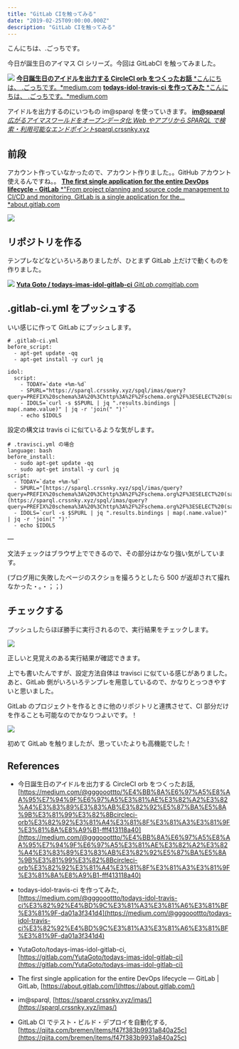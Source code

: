 ```yaml
---
title: "GitLab CIを触ってみる"
date: "2019-02-25T09:00:00.000Z"
description: "GitLab CIを触ってみる"
---
```


こんにちは、.ごっちです。

今日が誕生日のアイマス CI シリーズ。今回は GitLabCI を触ってみました。

![](https://cdn-images-1.medium.com/max/5064/1*YjOtv5OOEP744YTdzBxWsw.png)
[**今日誕生日のアイドルを出力する CircleCI orb をつくったお話**
*こんにちは、 .ごっちです。*medium.com](https://medium.com/@gggooottto/%E4%BB%8A%E6%97%A5%E8%AA%95%E7%94%9F%E6%97%A5%E3%81%AE%E3%82%A2%E3%82%A4%E3%83%89%E3%83%AB%E3%82%92%E5%87%BA%E5%8A%9B%E3%81%99%E3%82%8Bcircleci-orb%E3%82%92%E3%81%A4%E3%81%8F%E3%81%A3%E3%81%9F%E3%81%8A%E8%A9%B1-fff413118a40)
[**todays-idol-travis-ci を作ってみた**
*こんにちは、 .ごっちです。*medium.com](https://medium.com/@gggooottto/todays-idol-travis-ci%E3%82%92%E4%BD%9C%E3%81%A3%E3%81%A6%E3%81%BF%E3%81%9F-da01a3f341d4)

アイドルを出力するのにいつもの im@sparql を使っていきます。
[**im@sparql**
*広がるアイマスワールドをオープンデータ化 Web やアプリから SPARQL で検索・利用可能なエンドポイント*sparql.crssnky.xyz](https://sparql.crssnky.xyz/imas/)

## 前段

アカウント作っていなかったので、アカウント作りました。。GitHub アカウント使えるんですね。。
[**The first single application for the entire DevOps lifecycle - GitLab**
*"From project planning and source code management to CI/CD and monitoring, GitLab is a single application for the…*about.gitlab.com](https://about.gitlab.com/)

![](https://cdn-images-1.medium.com/max/2000/1*Rk6ks8pTIUDBWocrX3HODA.png)

## リポジトリを作る

テンプレなどなどいろいろありましたが、ひとまず GitLab 上だけで動くものを作りました。

![](https://cdn-images-1.medium.com/max/2000/1*gG4NCT8TunuIEjeZYOILYQ.png)
[**Yuta Goto / todays-imas-idol-gitlab-ci**
*GitLab.com*gitlab.com](https://gitlab.com/YutaGoto/todays-imas-idol-gitlab-ci)

## .gitlab-ci.yml をプッシュする

いい感じに作って GitLab にプッシュします。

    # .gitlab-ci.yml
    before_script:
      - apt-get update -qq
      - apt-get install -y curl jq

    idol:
      script:
        - TODAY=`date +%m-%d`
        - SPURL="https://sparql.crssnky.xyz/spql/imas/query?query=PREFIX%20schema%3A%20%3Chttp%3A%2F%2Fschema.org%2F%3ESELECT%20(sample(%3Fo)%20as%20%3Fdate)%20(sample(%3Fn)%20as%20%3Fname)%20WHERE%20%7B%20%3Fsub%20schema%3AbirthDate%20%3Fo%3B%20schema%3Aname%7Cschema%3AalternateName%20%3Fn%3BFILTER(regex(str(%3Fo)%2C%20%22$TODAY%22%20)).%7Dgroup%20by(%3Fn)order%20by(%3Fname)"
        - IDOLS=`curl -s $SPURL | jq ".results.bindings | map(.name.value)" | jq -r 'join(" ")'`
        - echo $IDOLS

設定の構文は travis ci に似ているような気がします。

    # .travisci.yml の場合
    language: bash
    before_install:
      - sudo apt-get update -qq
      - sudo apt-get install -y curl jq
    script:
      - TODAY=`date +%m-%d`
      - SPURL="[https://sparql.crssnky.xyz/spql/imas/query?query=PREFIX%20schema%3A%20%3Chttp%3A%2F%2Fschema.org%2F%3ESELECT%20(sample(%3Fo)%20as%20%3Fdate)%20(sample(%3Fn)%20as%20%3Fname)%20WHERE%20%7B%20%3Fsub%20schema%3AbirthDate%20%3Fo%3B%20schema%3Aname%7Cschema%3AalternateName%20%3Fn%3BFILTER(regex(str(%3Fo)%2C%20%22$TODAY%22%20)).%7Dgroup%20by(%3Fn)order%20by(%3Fname)](https://sparql.crssnky.xyz/spql/imas/query?query=PREFIX%20schema%3A%20%3Chttp%3A%2F%2Fschema.org%2F%3ESELECT%20(sample(%3Fo)%20as%20%3Fdate)%20(sample(%3Fn)%20as%20%3Fname)%20WHERE%20%7B%20%3Fsub%20schema%3AbirthDate%20%3Fo%3B%20schema%3Aname%7Cschema%3AalternateName%20%3Fn%3BFILTER(regex(str(%3Fo)%2C%20%22$TODAY%22%20)).%7Dgroup%20by(%3Fn)order%20by(%3Fname))"
      - IDOLS=`curl -s $SPURL | jq ".results.bindings | map(.name.value)" | jq -r 'join(" ")'`
      - echo $IDOLS

—

文法チェックはブラウザ上でできるので、その部分はかなり強い気がしています。

(ブログ用に失敗したページのスクショを撮ろうとしたら 500 が返却されて撮れなかった・。・；；)

## チェックする

プッシュしたらほぼ勝手に実行されるので、実行結果をチェックします。

![](https://cdn-images-1.medium.com/max/2484/1*7cHy7cF0jeKO7Vq8bFAxfA.png)

正しいと見覚えのある実行結果が確認できます。

上でも書いたんですが、設定方法自体は travisci に似ている感じがありました。あと、GitLab 側がいろいろテンプレを用意しているので、かなりとっつきやすいと思いました。

GitLab のプロジェクトを作るときに他のリポジトリと連携させて、CI 部分だけを作ることも可能なのでかなりつよいです。！

![](https://cdn-images-1.medium.com/max/2000/1*AOeEcXmEMER7udduTcpT8g.png)

初めて GitLab を触りましたが、思っていたよりも高機能でした！

## References

- 今日誕生日のアイドルを出力する CircleCI orb をつくったお話, [https://medium.com/@gggooottto/%E4%BB%8A%E6%97%A5%E8%AA%95%E7%94%9F%E6%97%A5%E3%81%AE%E3%82%A2%E3%82%A4%E3%83%89%E3%83%AB%E3%82%92%E5%87%BA%E5%8A%9B%E3%81%99%E3%82%8Bcircleci-orb%E3%82%92%E3%81%A4%E3%81%8F%E3%81%A3%E3%81%9F%E3%81%8A%E8%A9%B1-fff413118a40](https://medium.com/@gggooottto/%E4%BB%8A%E6%97%A5%E8%AA%95%E7%94%9F%E6%97%A5%E3%81%AE%E3%82%A2%E3%82%A4%E3%83%89%E3%83%AB%E3%82%92%E5%87%BA%E5%8A%9B%E3%81%99%E3%82%8Bcircleci-orb%E3%82%92%E3%81%A4%E3%81%8F%E3%81%A3%E3%81%9F%E3%81%8A%E8%A9%B1-fff413118a40)

- todays-idol-travis-ci を作ってみた, [https://medium.com/@gggooottto/todays-idol-travis-ci%E3%82%92%E4%BD%9C%E3%81%A3%E3%81%A6%E3%81%BF%E3%81%9F-da01a3f341d4](https://medium.com/@gggooottto/todays-idol-travis-ci%E3%82%92%E4%BD%9C%E3%81%A3%E3%81%A6%E3%81%BF%E3%81%9F-da01a3f341d4)

- YutaGoto/todays-imas-idol-gitlab-ci, [https://gitlab.com/YutaGoto/todays-imas-idol-gitlab-ci](https://gitlab.com/YutaGoto/todays-imas-idol-gitlab-ci)

- The first single application for the entire DevOps lifecycle — GitLab | GitLab, [https://about.gitlab.com/](https://about.gitlab.com/)

- im@sparql, [https://sparql.crssnky.xyz/imas/](https://sparql.crssnky.xyz/imas/)

- GitLab CI でテスト・ビルド・デプロイを自動化する, [https://qiita.com/bremen/items/f47f383b9931a840a25c](https://qiita.com/bremen/items/f47f383b9931a840a25c)
